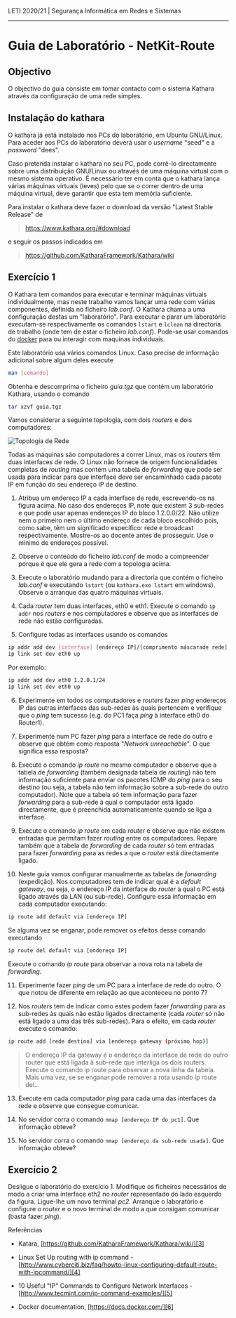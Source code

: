 LETI 2020/21 | Segurança Informática em Redes e Sistemas

---
# Guia de Laboratório - NetKit-Route

## Objectivo

O objectivo do guia consiste em tomar contacto com o sistema Kathara
através da configuração de uma rede simples.

## Instalação do kathara

O kathara já está instalado nos PCs do laboratório, em Ubuntu GNU/Linux.
Para aceder aos PCs do laboratório deverá usar o *username* "seed" e a
*password* "dees".

Caso pretenda instalar o kathara no seu PC, pode corrê-lo directamente
sobre uma distribuição GNU/Linux ou através de uma máquina virtual com o
mesmo sistema operativo. É necessário ter em conta que o kathara lança
várias máquinas virtuais (leves) pelo que se o correr dentro de uma
máquina virtual, deve garantir que esta tem memória suficiente.

Para instalar o kathara deve fazer o download da versão "Latest Stable
Release" de

> <https://www.kathara.org/#download>

e seguir os passos indicados em

> https://github.com/KatharaFramework/Kathara/wiki

## Exercício 1

O Kathara tem comandos para executar e terminar máquinas virtuais
individualmente, mas neste trabalho vamos lançar uma rede com várias
componentes, definida no ficheiro *lab.conf*. O Kathara chama a uma
configuração destas um "laboratório". Para executar e parar um
laboratório executam-se respectivamente os comandos `lstart` e `lclean`
na directoria de trabalho (onde tem de estar o ficheiro *lab.conf*). Pode-se
usar comandos do [docker][6] para ou interagir com maquinas individuais. 

Este laboratório usa vários comandos Linux. Caso precise de informação
adicional sobre algum deles execute 
```bash
man [comando]
```

Obtenha e descomprima o ficheiro *guia.tgz* que contém um laboratório
Kathara, usando o comando

```bash
tar xzvf guia.tgz
````

Vamos considerar a seguinte topologia, com dois *routers* e dois
computadores:

![Topologia de Rede][2]

 Todas as máquinas são computadores a correr Linux, mas os
*routers* têm duas interfaces de rede. O Linux não fornece de origem
funcionalidades completas de *routing* mas contém uma tabela de
*forwarding* que pode ser usada para indicar para que interface deve ser
encaminhado cada pacote IP em função do seu endereço IP de destino.


1.  Atribua um endereço IP a cada interface de rede, escrevendo-os na
    figura acima. No caso dos endereços IP, note que existem 3 sub-redes
    e que pode usar apenas endereços IP do bloco 1.2.0.0/22. Não utilize
    nem o primeiro nem o último endereço de cada bloco escolhido pois,
    como sabe, têm um significado específico: rede e broadcast
    respectivamente. Mostre-os ao docente antes de prosseguir. Use o
    mínimo de endereços possível.

2.  Observe o conteúdo do ficheiro *lab.conf* de modo a compreender
    porque é que ele gera a rede com a topologia acima.

3.  Execute o laboratório mudando para a directoria que contém o
    ficheiro *lab.conf* e executando `lstart` (ou `kathara.exe lstart` em
     windows). Observe o arranque das quatro máquinas virtuais.

4.  Cada *router* tem duas interfaces, eth0 e eth1. Execute o comando
    `ip addr` nos *routers* e nos computadores e observe que as
    interfaces de rede não estão configuradas.

5.  Configure todas as interfaces usando os comandos

```bash
ip addr add dev [interface] [endereço IP]/[comprimento máscarade rede]
ip link set dev eth0 up
```

Por exemplo:
```bash
ip addr add dev eth0 1.2.0.1/24
ip link set dev eth0 up
```

6.  Experimente em todos os computadores e *routers* fazer *ping*
    endereços IP das outras interfaces das sub-redes às quais pertencem
    e verifique que o *ping* tem sucesso (e.g. do PC1 faça *ping* à
    interface eth0 do Router1).

7.  Experimente num PC fazer *ping* para a interface de rede do outro e
    observe que obtém como resposta "*Network unreachable*". O que
    significa essa resposta?

8.  Execute o comando *ip route* no mesmo computador e observe que a
    tabela de *forwarding* (também designada tabela de *routing*) não
    tem informação suficiente para enviar os pacotes ICMP do *ping* para
    o seu destino (ou seja, a tabela não tem informação sobre a sub-rede
    do outro computador). Note que a tabela só tem informação para fazer
    *forwarding* para a sub-rede à qual o computador está ligado
    directamente, que é preenchida automaticamente quando se liga a
    interface.

9.  Execute o comando *ip route* em cada *router* e observe que não
    existem entradas que permitam fazer *routing* entre os computadores.
    Repare também que a tabela de *forwarding* de cada *router* só tem
    entradas para fazer *forwarding* para as redes a que o *router* está
    directamente ligado.

10. Neste guia vamos configurar manualmente as tabelas de *forwarding*
    (expedição). Nos computadores tem de indicar qual é a *default
    gateway*, ou seja, o endereço IP da interface do *router* à qual o
    PC está ligado através da LAN (ou sub-rede). Configure essa
    informação em cada computador executando:

```bash
ip route add default via [endereço IP]
```

Se alguma vez se enganar, pode remover os efeitos desse comando
executando

```bash
ip route del default via [endereço IP]
```

Execute o comando *ip route* para observar a nova rota na tabela de
*forwarding*.

11. Experimente fazer *ping* de um PC para a interface de rede do outro.
    O que notou de diferente em relação ao que aconteceu no ponto 7?

12. Nos *routers* tem de indicar como estes podem fazer *forwarding*
    para as sub-redes às quais não estão ligados directamente (cada
    *router* só não está ligado a uma das três sub-redes). Para o
    efeito, em cada *router* execute o comando:

```bash
ip route add [rede destino] via [endereço gateway (próximo hop)]
```

> O endereço IP da gateway é o endereço da interface de rede do outro
> router que está ligada à sub-rede que interliga os dois routers.
> Execute o comando ip route para observar a nova linha da tabela. Mais
> uma vez, se se enganar pode remover a rota usando ip route del...

13. Execute em cada computador *ping* para cada uma das interfaces da
    rede e observe que consegue comunicar.

14. No servidor corra o comando `nmap [endereço IP do pc1]`. Que
    informação obteve?

15. No servidor corra o comando `nmap [endereço da sub-rede usada]`.
    Que informação obteve?

## Exercício 2

Desligue o laboratório do exercício 1. Modifique os ficheiros
necessários de modo a criar uma interface eth2 no *router* representado
do lado esquerdo da figura. Ligue-lhe um novo terminal *pc2.* Arranque o
laboratório e configure o *router* e o novo terminal de modo a que
consigam comunicar (basta fazer *ping*).

Referências

-   Katara, [https://github.com/KatharaFramework/Kathara/wiki/][3]

-   Linux Set Up routing with ip command -
    [http://www.cyberciti.biz/faq/howto-linux-configuring-default-route-with-ipcommand/][4]

-   10 Useful "IP" Commands to Configure Network Interfaces -
    [http://www.tecmint.com/ip-command-examples/][5]

-   Docker documentation, [https://docs.docker.com/][6]

  [1]: media/tecnico.jpeg
  [2]: media/topologia-de-rede.png 
  [3]: https://github.com/KatharaFramework/Kathara/wiki
  [4]: http://www.cyberciti.biz/faq/howto-linux-configuring-default-route-with-ipcommand/
  [5]: http://www.tecmint.com/ip-command-examples/
  [6]: https://docs.docker.com/